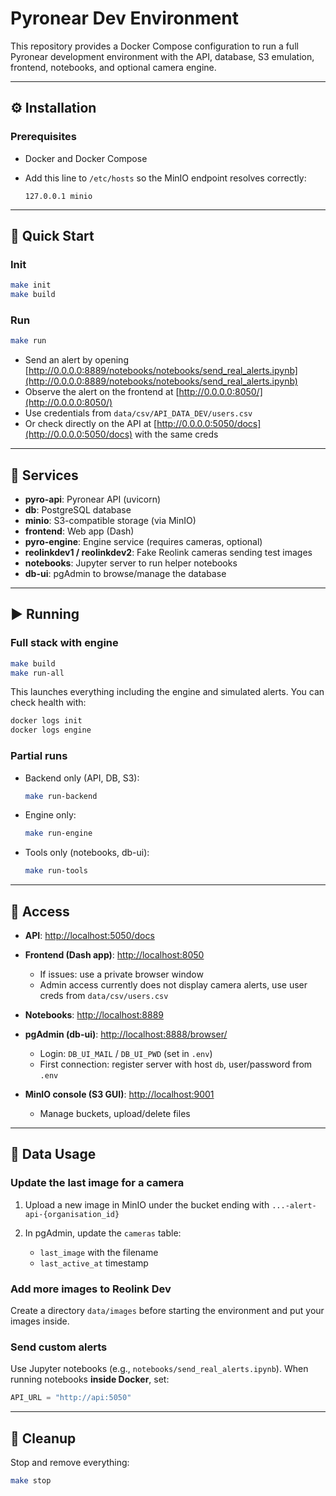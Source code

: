 # Pyronear Dev Environment

This repository provides a Docker Compose configuration to run a full Pyronear development environment with the API, database, S3 emulation, frontend, notebooks, and optional camera engine.

---

## ⚙️ Installation

### Prerequisites

* Docker and Docker Compose
* Add this line to `/etc/hosts` so the MinIO endpoint resolves correctly:

  ```
  127.0.0.1 minio
  ```

---

## 🚀 Quick Start

### Init

```bash
make init
make build
```

### Run

```bash
make run
```

* Send an alert by opening [http://0.0.0.0:8889/notebooks/notebooks/send_real_alerts.ipynb](http://0.0.0.0:8889/notebooks/notebooks/send_real_alerts.ipynb)
* Observe the alert on the frontend at [http://0.0.0.0:8050/](http://0.0.0.0:8050/)
* Use credentials from `data/csv/API_DATA_DEV/users.csv`
* Or check directly on the API at [http://0.0.0.0:5050/docs](http://0.0.0.0:5050/docs) with the same creds

---

## 🧩 Services

* **pyro-api**: Pyronear API (uvicorn)
* **db**: PostgreSQL database
* **minio**: S3-compatible storage (via MinIO)
* **frontend**: Web app (Dash)
* **pyro-engine**: Engine service (requires cameras, optional)
* **reolinkdev1 / reolinkdev2**: Fake Reolink cameras sending test images
* **notebooks**: Jupyter server to run helper notebooks
* **db-ui**: pgAdmin to browse/manage the database

---

## ▶️ Running

### Full stack with engine

```bash
make build
make run-all
```

This launches everything including the engine and simulated alerts.
You can check health with:

```bash
docker logs init
docker logs engine
```

### Partial runs

* Backend only (API, DB, S3):

  ```bash
  make run-backend
  ```
* Engine only:

  ```bash
  make run-engine
  ```
* Tools only (notebooks, db-ui):

  ```bash
  make run-tools
  ```

---

## 🔑 Access

* **API**: [http://localhost:5050/docs](http://localhost:5050/docs)
* **Frontend (Dash app)**: [http://localhost:8050](http://localhost:8050)

  * If issues: use a private browser window
  * Admin access currently does not display camera alerts, use user creds from `data/csv/users.csv`
* **Notebooks**: [http://localhost:8889](http://localhost:8889)
* **pgAdmin (db-ui)**: [http://localhost:8888/browser/](http://localhost:8888/browser/)

  * Login: `DB_UI_MAIL` / `DB_UI_PWD` (set in `.env`)
  * First connection: register server with host `db`, user/password from `.env`
* **MinIO console (S3 GUI)**: [http://localhost:9001](http://localhost:9001)

  * Manage buckets, upload/delete files

---

## 📂 Data Usage

### Update the last image for a camera

1. Upload a new image in MinIO under the bucket ending with `...-alert-api-{organisation_id}`
2. In pgAdmin, update the `cameras` table:

   * `last_image` with the filename
   * `last_active_at` timestamp

### Add more images to Reolink Dev

Create a directory `data/images` before starting the environment and put your images inside.

### Send custom alerts

Use Jupyter notebooks (e.g., `notebooks/send_real_alerts.ipynb`).
When running notebooks **inside Docker**, set:

```python
API_URL = "http://api:5050"
```

---

## 🛑 Cleanup

Stop and remove everything:

```bash
make stop
```
